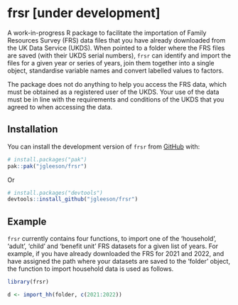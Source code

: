 
<!-- README.md is generated from README.Rmd. Please edit that file -->

# frsr \[under development\]

<!-- badges: start -->
<!-- badges: end -->

A work-in-progress R package to facilitate the importation of Family
Resources Survey (FRS) data files that you have already downloaded from
the UK Data Service (UKDS). When pointed to a folder where the FRS files
are saved (with their UKDS serial numbers), `frsr` can identify and
import the files for a given year or series of years, join them together
into a single object, standardise variable names and convert labelled
values to factors.

The package does not do anything to help you access the FRS data, which
must be obtained as a registered user of the UKDS. Your use of the data
must be in line with the requirements and conditions of the UKDS that
you agreed to when accessing the data.

## Installation

You can install the development version of `frsr` from
[GitHub](https://github.com/) with:

``` r
# install.packages("pak")
pak::pak("jgleeson/frsr")
```

Or

``` r
# install.packages("devtools")
devtools::install_github("jgleeson/frsr")
```

## Example

`frsr` currently contains four functions, to import one of the
‘household’, ‘adult’, ‘child’ and ‘benefit unit’ FRS datasets for a
given list of years. For example, if you have already downloaded the FRS
for 2021 and 2022, and have assigned the path where your datasets are
saved to the ‘folder’ object, the function to import household data is
used as follows.

``` r
library(frsr)

d <- import_hh(folder, c(2021:2022))
```

